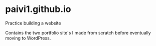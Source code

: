 # paivi1.github.io
Practice building a website

Contains the two portfolio site's I made from scratch before eventually moving to WordPress.


